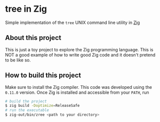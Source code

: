 # tree in Zig

Simple implementation of the `tree` UNIX command line utility in [Zig](https://ziglang.org/)

## About this project

This is just a toy project to explore the Zig programming language. This is NOT
a good example of how to write good Zig code and it doesn't pretend to be like
so.

## How to build this project

Make sure to install the Zig compiler. This code was developed using the
`0.11.0` version. Once Zig is installed and accessible from your `PATH`, run

```bash
# build the project
$ zig build -Doptimize=ReleaseSafe
# run the executable
$ zig-out/bin/zree <path to your directory>
```
